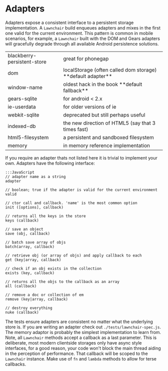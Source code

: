 Adapters
========

Adapters expose a consistent interface to a persistent storage implementation. A `Lawnchair` build enqueues adapters and mixes in the first one valid for the current environment. This pattern is common in mobile scenarios, for example, a `Lawnchair` built with the DOM and Gears adapters will gracefully degrade through all available Android persistence solutions.

<div class="codehilite">
    <table>
        <tr>
            <td>blackberry-persistent-store</td>
            <td class="subdue">great for phonegap</td>
        </tr>
        <tr>
            <td>dom</td>
            <td class="subdue">localStorage (often called dom storage) **default adapter** </td>
        </tr>
        <tr>
            <td>window-name</td>
            <td class="subdue">oldest hack in the book **default fallback**</td>
        </tr>
        <tr>
            <td>gears-sqlite</td>
            <td class="subdue">for android &lt; 2.x</td>
        </tr>
        <tr>
            <td>ie-userdata</td>
            <td class="subdue">for older versions of ie</td>
        </tr>
        <tr>
            <td>webkit-sqlite</td>
            <td class="subdue">deprecated but still perhaps useful</td>
        </tr>
        <tr>
            <td>indexed-db</td>
            <td class="subdue">the new direction of HTML5 (say that 3 times fast)</td>
        </tr>
        <tr>
            <td>html5-filesystem</td>
            <td class="subdue">a persistent and sandboxed filesystem</td>
        </tr>
        <tr>
            <td>memory</td>
            <td class="subdue">in memory reference implementation</td>
        </tr>
    </table>
</div>

If you require an adapter thats not listed here it is trivial to implement your own. Adapters have the following interface:

    
    :::JavaScript
    // adapter name as a string
    adapter 
    
    // boolean; true if the adapter is valid for the current environment
    valid 
    
    // ctor call and callback. 'name' is the most common option 
    init ([options], callback)

    // returns all the keys in the store
    keys (callback)     
    
    // save an object
    save (obj, callback) 
    
    // batch save array of objs
    batch(array, callback)
    
    // retrieve obj (or array of objs) and apply callback to each
    get (key|array, callback) 
    
    // check if an obj exists in the collection
    exists (key, callback)
    
    // returns all the objs to the callback as an array
    all (callback)
    
    // remove a doc or collection of em
    remove (key|array, callback)
    
    // destroy everything
    nuke (callback)
    

The tests ensure adapters are consistent no matter what the underlying store is. If you are writing an adapter check out `./tests/lawnchair-spec.js`. The memory adaptor is probably the simplest implementation to learn from. Note, all `Lawnchair` methods accept a callback as a last parameter. This is deliberate, most modern clientside storages only have async style interfaces, for a good reason, your code won't block the main thread aiding in the perception of performance. That callback will be scoped to the `Lawnchair` instance. Make use of `fn` and `lambda` methods to allow for terse callbacks. 
